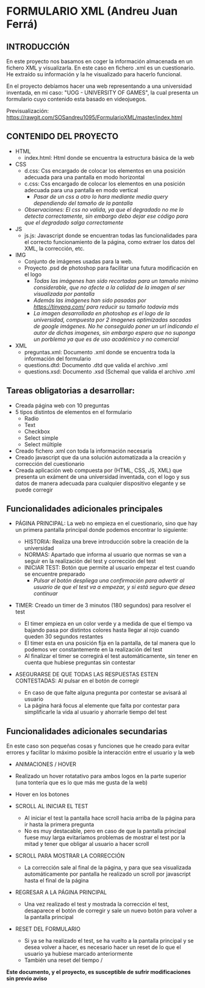 # FORMULARIO XML (Andreu Juan Ferrá)

INTRODUCCIÓN
------------
En este proyecto nos basamos en coger la información almacenada en un fichero XML y visualizarla. En este caso en fichero .xml es un cuestionario. 
He extraído su información y la he visualizado para hacerlo funcional.

En el proyecto debíamos hacer una web representando a una universidad inventada, en mi caso: "UOG - UNIVERSITY OF GAMES", la cual presenta 
un formulario cuyo contenido esta basado en videojuegos.

Previsualización: https://rawgit.com/SOSandreu1095/FormularioXML/master/index.html


CONTENIDO DEL PROYECTO
----------------------

* HTML
  * index.html: Html donde se encuentra la estructura básica de la web
* CSS
  * d.css: Css encargado de colocar los elementos en una posición adecuada para una pantalla en modo horizontal
  * c.css: Css encargado de colocar los elementos en una posición adecuada para una pantalla en modo vertical
    * _Pasar de un css a otro lo hara mediante media query dependiendo del tamaño de la pantalla_
   * _Observaciones: El css no valida, ya que el degradado no me lo detecta correctamente, sin embargo debo dejar ese código para que el degradado salga correctamente_ 
* JS
  * js.js: Javascript donde se encuentran todas las funcionalidades para el correcto funcionamiento de la página, como extraer los datos del XML, la corrección, etc.
* IMG
  * Conjunto de imágenes usadas para la web.
  * Proyecto .psd de photoshop para facilitar una futura modificación en el logo
    * _Todas las imágenes han sido recortadas para un tamaño mínimo considerable, que no afecte a la calidad de la imagen al ser visualizada por pantalla_
    * _Además las imágenes han sido pasadas por https://tinypng.com/ para reducir su tamaño todavía más_
    * _La imagen desarrollada en photoshop es el logo de la universidad, compuesta por 2 imagenes optimizadas sacadas de google imágenes. No he conseguido poner un url indicando el autor de dichas imagenes, sin embargo espero que no suponga un porblema ya que es de uso académico y no comercial_
* XML
  * preguntas.xml: Documento .xml donde se encuentra toda la información del formulario
  * questions.dtd: Documento .dtd que valida el archivo .xml
  * questions.xsd: Documento .xsd (Schema) que valida el archivo .xml
    
Tareas obligatorias a desarrollar:
---------------------------------
* Creada página web con 10 preguntas
* 5 tipos distintos de elementos en el formulario
  * Radio
  * Text
  * Checkbox
  * Select simple
  * Select múltiple
* Creado fichero .xml con toda la información necesaria
* Creado javascript que da una solución automatizada a la creación y corrección del cuestionario
* Creada aplicación web compuesta por (HTML, CSS, JS, XML) que presenta un exáment de una universidad inventada, con el logo y sus datos de manera adecuada para cualquier dispositivo elegante y se puede corregir


Funcionalidades adicionales principales
---------------------------------------
* PÁGINA PRINCIPAL: La web no empieza en el cuestionario, sino que hay un primera pantalla principal donde podemos encontrar lo siguiente:
  * HISTORIA: Realiza una breve introducción sobre la creación de la universidad
  * NORMAS: Apartado que informa al usuario que normas se van a seguir en la realización del test y corrección del test
  * INICIAR TEST: Botón que permite al usuario empezar el test cuando se encuentre preparado
    * _Pulsar el botón despliega una confirmación para advertir al usuario de que el test va a empezar, y si está seguro que desea continuar_

* TIMER: Creado un timer de 3 minutos (180 segundos) para resolver el test
  * El timer empieza en un color verde y a medida de que el tiempo va bajando pasa por distintos colores hasta llegar al rojo cuando queden 30 segundos restantes
  * El timer esta en una posición fija en la pantalla, de tal manera que lo podemos ver constantemente en la realización del test
  * Al finalizar el timer se corregirá el test automáticamente, sin tener en cuenta que hubiese preguntas sin contestar

* ASEGURARSE DE QUE TODAS LAS RESPUESTAS ESTEN CONTESTADAS: Al pulsar en el botón de corregir
  * En caso de que falte alguna pregunta por contestar se avisará al usuario
  * La página hará focus al elemente que falta por contestar para simplificarle la vida al usuario y ahorrarle tiempo del test

Funcionalidades adicionales secundarias
---------------------------------------
En este caso son pequeñas cosas y funciones que he creado para evitar errores y facilitar lo máximo posible la interacción entre el usuario y la web

* ANIMACIONES / HOVER
 * Realizado un hover rotatativo para ambos logos en la parte superior (una tontería que es lo que más me gusta de la web)
 * Hover en los botones

* SCROLL AL INICIAR EL TEST
  * Al iniciar el test la pantalla hace scroll hacia arriba de la página para ir hasta la primera pregunta
  * No es muy destacable, pero en caso de que la pantalla principal fuese muy larga evitaríamos problemas de mostrar el test por la mitad y tener que obligar al usuario a hacer scroll

* SCROLL PARA MOSTRAR LA CORRECCIÓN
  * La corrección sale al final de la página, y para que sea visualizada automáticamente por pantalla he realizado un scroll por javascript hasta el final de la página

* REGRESAR A LA PÁGINA PRINCIPAL
  * Una vez realizado el test y mostrada la corrección el test, desaparece el botón de corregir y sale un nuevo botón para volver a la pantalla principal

* RESET DEL FORMULARIO
  * Si ya se ha realizado el test, se ha vuelto a la pantalla principal y se desea volver a hacer, es necesario hacer un reset de lo que el usuario ya hubiese marcado anteriormente
  * También una reset del  tiempo
/

**Este documento, y el proyecto, es susceptible de sufrir modificaciones sin previo aviso**
